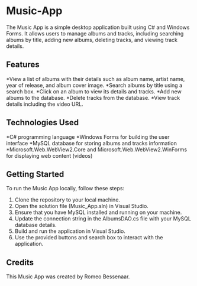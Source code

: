 # Music-App
The Music App is a simple desktop application built using C# and Windows Forms. It allows users to manage albums and tracks, including searching albums by title, adding new albums, deleting tracks, and viewing track details.

## Features
*View a list of albums with their details such as album name, artist name, year of release, and album cover image.
*Search albums by title using a search box.
*Click on an album to view its details and tracks.
*Add new albums to the database.
*Delete tracks from the database.
*View track details including the video URL.
## Technologies Used
*C# programming language
*Windows Forms for building the user interface
*MySQL database for storing albums and tracks information
*Microsoft.Web.WebView2.Core and Microsoft.Web.WebView2.WinForms for displaying web content (videos)
## Getting Started
To run the Music App locally, follow these steps:

1. Clone the repository to your local machine.
2. Open the solution file (Music_App.sln) in Visual Studio.
3. Ensure that you have MySQL installed and running on your machine.
4. Update the connection string in the AlbumsDAO.cs file with your MySQL database details.
5. Build and run the application in Visual Studio.
6. Use the provided buttons and search box to interact with the application.
## Credits
This Music App was created by Romeo Bessenaar.
